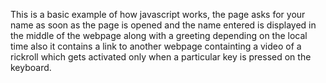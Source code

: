 This is a basic example of how javascript works, the page asks for your name as soon as the page is opened and the name entered is displayed in the middle of the webpage along with a greeting depending on the local time also it contains a link to another webpage containting a video of a rickroll which gets activated only when a particular key is pressed on the keyboard.
